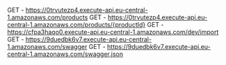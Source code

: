 GET - https://0trvutezp4.execute-api.eu-central-1.amazonaws.com/products
GET - https://0trvutezp4.execute-api.eu-central-1.amazonaws.com/products/{productId}
GET - https://cfpa3haqo0.execute-api.eu-central-1.amazonaws.com/dev/import
GET - https://9duedbk6v7.execute-api.eu-central-1.amazonaws.com/swagger
GET - https://9duedbk6v7.execute-api.eu-central-1.amazonaws.com/swagger.json
